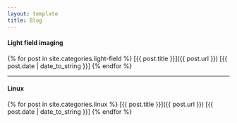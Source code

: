 ```yaml
---
layout: template
title: Blog
---
```


#### Light field imaging
{% for post in site.categories.light-field %}
[{{ post.title }}]({{ post.url }}) [{{ post.date | date_to_string }}]
{% endfor %}

---

#### Linux
{% for post in site.categories.linux %}
[{{ post.title }}]({{ post.url }}) [{{ post.date | date_to_string }}]
{% endfor %}
